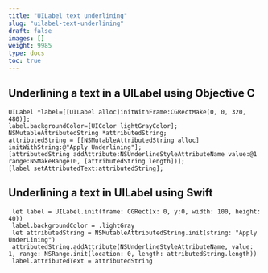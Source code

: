 ```yaml
---
title: "UILabel text underlining"
slug: "uilabel-text-underlining"
draft: false
images: []
weight: 9985
type: docs
toc: true
---
```


## Underlining a text in a UILabel using Objective C

 

    UILabel *label=[[UILabel alloc]initWithFrame:CGRectMake(0, 0, 320, 480)];
    label.backgroundColor=[UIColor lightGrayColor];
    NSMutableAttributedString *attributedString;
    attributedString = [[NSMutableAttributedString alloc] initWithString:@"Apply Underlining"];
    [attributedString addAttribute:NSUnderlineStyleAttributeName value:@1 range:NSMakeRange(0, [attributedString length])];
    [label setAttributedText:attributedString];




## Underlining a text in UILabel using Swift
     let label = UILabel.init(frame: CGRect(x: 0, y:0, width: 100, height: 40))
     label.backgroundColor = .lightGray
     let attributedString = NSMutableAttributedString.init(string: "Apply UnderLining")
     attributedString.addAttribute(NSUnderlineStyleAttributeName, value: 1, range: NSRange.init(location: 0, length: attributedString.length))
     label.attributedText = attributedString

